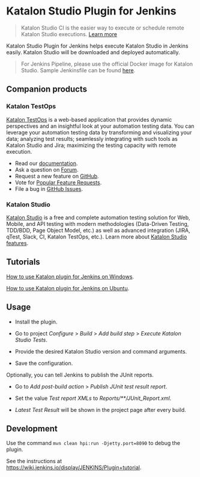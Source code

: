 # Katalon Studio Plugin for Jenkins

> Katalon Studio CI is the easier way to execute or schedule remote Katalon Studio executions. [Learn more](https://docs.katalon.com/katalon-analytics/docs/kt-remote-execution.html)

Katalon Studio Plugin for Jenkins helps execute Katalon Studio in Jenkins easily.
Katalon Studio will be downloaded and deployed automatically.

> For Jenkins Pipeline, please use the official Docker image for Katalon Studio.
> Sample Jenkinsfile can be found [here](https://github.com/katalon-studio-samples/ci-samples/blob/master/Jenkinsfile).

## Companion products

### Katalon TestOps

[Katalon TestOps](https://analytics.katalon.com) is a web-based application that provides dynamic perspectives and an insightful look at your automation testing data. You can leverage your automation testing data by transforming and visualizing your data; analyzing test results; seamlessly integrating with such tools as Katalon Studio and Jira; maximizing the testing capacity with remote execution.

* Read our [documentation](https://docs.katalon.com/katalon-analytics/docs/overview.html).
* Ask a question on [Forum](https://forum.katalon.com/categories/katalon-analytics).
* Request a new feature on [GitHub](CONTRIBUTING.md).
* Vote for [Popular Feature Requests](https://github.com/katalon-analytics/katalon-analytics/issues?q=is%3Aopen+is%3Aissue+label%3Afeature-request+sort%3Areactions-%2B1-desc).
* File a bug in [GitHub Issues](https://github.com/katalon-analytics/katalon-analytics/issues).

### Katalon Studio
[Katalon Studio](https://www.katalon.com) is a free and complete automation testing solution for Web, Mobile, and API testing with modern methodologies (Data-Driven Testing, TDD/BDD, Page Object Model, etc.) as well as advanced integration (JIRA, qTest, Slack, CI, Katalon TestOps, etc.). Learn more about [Katalon Studio features](https://www.katalon.com/features/).

## Tutorials

[How to use Katalon plugin for Jenkins on Windows](https://forum.katalon.com/t/how-to-use-katalon-plugin-for-jenkins-on-windows/20326).

[How to use Katalon plugin for Jenkins on Ubuntu](https://forum.katalon.com/t/run-katalon-studio-tests-with-jenkins-on-a-headless-ubuntu-machine/17790).

## Usage

* Install the plugin.

* Go to project *Configure* > *Build* > *Add build step* > *Execute Katalon Studio Tests*.

* Provide the desired Katalon Studio version and command arguments.

* Save the configuration.

Optionally, you can tell Jenkins to publish the JUnit reports.

* Go to *Add post-build action* > *Publish JUnit test result report*.

* Set the value *Test report XMLs* to *Reports/**/JUnit_Report.xml*.

* *Latest Test Result* will be shown in the project page after every build.

## Development

Use the command `mvn clean hpi:run -Djetty.port=8090` to debug the plugin.

See the instructions at https://wiki.jenkins.io/display/JENKINS/Plugin+tutorial.

